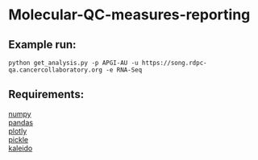 # Molecular-QC-measures-reporting
## Example run:
```
python get_analysis.py -p APGI-AU -u https://song.rdpc-qa.cancercollaboratory.org -e RNA-Seq
```

## Requirements:
[numpy](https://anaconda.org/anaconda/numpy)<Br>
[pandas](https://anaconda.org/anaconda/pandas)<Br>
[plotly](https://anaconda.org/conda-forge/plotly)<Br>
[pickle](https://anaconda.org/conda-forge/pypickle/files)<Br>
[kaleido](https://anaconda.org/conda-forge/python-kaleido)